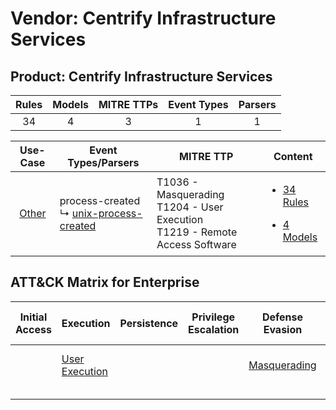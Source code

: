 Vendor: Centrify Infrastructure Services
========================================
Product: Centrify Infrastructure Services
-----------------------------------------
| Rules | Models | MITRE TTPs | Event Types | Parsers |
|:-----:|:------:|:----------:|:-----------:|:-------:|
|  34   |   4    |     3      |      1      |    1    |

|                Use-Case                | Event Types/Parsers                                                                              | MITRE TTP                                                                            | Content                                                                                                                                             |
|:--------------------------------------:| ------------------------------------------------------------------------------------------------ | ------------------------------------------------------------------------------------ | --------------------------------------------------------------------------------------------------------------------------------------------------- |
| [Other](../../../UseCases/uc_other.md) |  process-created<br> ↳ [unix-process-created](Parsers/parserContent_unix-process-created.md)<br> | T1036 - Masquerading<br>T1204 - User Execution<br>T1219 - Remote Access Software<br> | [<ul><li>34 Rules</li></ul><ul><li>4 Models</li></ul>](Rules_Models/r_m_centrify_infrastructure_services_centrify_infrastructure_services_Other.md) |

ATT&CK Matrix for Enterprise
----------------------------
| Initial Access | Execution                                                           | Persistence | Privilege Escalation | Defense Evasion                                                   | Credential Access | Discovery | Lateral Movement | Collection | Command and Control                                                         | Exfiltration | Impact |
| -------------- | ------------------------------------------------------------------- | ----------- | -------------------- | ----------------------------------------------------------------- | ----------------- | --------- | ---------------- | ---------- | --------------------------------------------------------------------------- | ------------ | ------ |
|                | [User Execution](https://attack.mitre.org/techniques/T1204)<br><br> |             |                      | [Masquerading](https://attack.mitre.org/techniques/T1036)<br><br> |                   |           |                  |            | [Remote Access Software](https://attack.mitre.org/techniques/T1219)<br><br> |              |        |